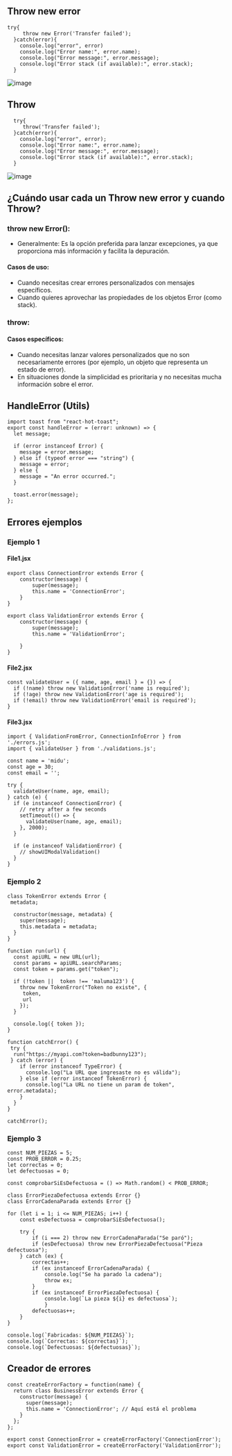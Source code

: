 ## Throw new error
	try{  
	     throw new Error('Transfer failed');
	  }catch(error){
	    console.log("error", error)
	    console.log("Error name:", error.name);
	    console.log("Error message:", error.message);
	    console.log("Error stack (if available):", error.stack); 
	  }

![image](https://github.com/user-attachments/assets/8bd64a52-e307-4e38-a592-1db9390e0e9b)

## Throw
	  try{  
	     throw('Transfer failed');
	  }catch(error){
	    console.log("error", error);
	    console.log("Error name:", error.name);
	    console.log("Error message:", error.message);
	    console.log("Error stack (if available):", error.stack); 
	  }
![image](https://github.com/user-attachments/assets/d6f46f8a-af5d-4846-b596-943e12cf751f)



## ¿Cuándo usar cada un Throw new error y cuando Throw?


### throw new Error():

* Generalmente: Es la opción preferida para lanzar excepciones, ya que proporciona más información y facilita la depuración.
####  Casos de uso:
* Cuando necesitas crear errores personalizados con mensajes específicos.
* Cuando quieres aprovechar las propiedades de los objetos Error (como stack).

### throw:

#### Casos específicos:
* Cuando necesitas lanzar valores personalizados que no son necesariamente errores (por ejemplo, un objeto que representa un estado de error).
* En situaciones donde la simplicidad es prioritaria y no necesitas mucha información sobre el error.

## HandleError (Utils)

    import toast from "react-hot-toast";
    export const handleError = (error: unknown) => {
      let message;
    
      if (error instanceof Error) {
        message = error.message;
      } else if (typeof error === "string") {
        message = error;
      } else {
        message = "An error occurred.";
      }
    
      toast.error(message);
    };


## Errores ejemplos
### Ejemplo 1
#### File1.jsx

	export class ConnectionError extends Error {
	    constructor(message) {
	        super(message);
	        this.name = 'ConnectionError';
	    }
	}
	
	export class ValidationError extends Error {
	    constructor(message) {
	        super(message);
	        this.name = 'ValidationError';   
	
	    }
	}

#### File2.jsx

	const validateUser = ({ name, age, email } = {}) => {
	  if (!name) throw new ValidationError('name is required');
	  if (!age) throw new ValidationError('age is required');   	
	  if (!email) throw new ValidationError('email is required');
	}

 
 #### File3.jsx
	
	import { ValidationFromError, ConnectionInfoError } from './errors.js';
	import { validateUser } from './validations.js';
	
	const name = 'midu';
	const age = 30;
	const email = '';
	
	try {
	  validateUser(name, age, email);
	} catch (e) {
	  if (e instanceof ConnectionError) {
	    // retry after a few seconds
	    setTimeout(() => {
	      validateUser(name, age, email);
	    }, 2000);
	  }
	
	  if (e instanceof ValidationError) {
	    // showUIModalValidation()
	  }
	}
 
 ### Ejemplo 2
	 
	class TokenError extends Error {
	 metadata;
	
	  constructor(message, metadata) {
	    super(message);
	    this.metadata = metadata;
	  }
	}
	
	function run(url) {
	  const apiURL = new URL(url);
	  const params = apiURL.searchParams;
	  const token = params.get("token");
	
	  if (!token ||  token !== 'maluma123') {
	    throw new TokenError("Token no existe", {
	     token,
	     url
	    });
	  }
	
	  console.log({ token });
	}
	
	function catchError() {
	 try {
	  run("https://myapi.com?token=badbunny123");
	 } catch (error) {
	    if (error instanceof TypeError) {
	      console.log("La URL que ingresaste no es válida");
	    } else if (error instanceof TokenError) {
	      console.log("La URL no tiene un param de token", error.metadata);
	    }
	  }
	}
	
	catchError();




### Ejemplo 3

    const NUM_PIEZAS = 5;
    const PROB_ERROR = 0.25;
    let correctas = 0;
    let defectuosas = 0;
    
    const comprobarSiEsDefectuosa = () => Math.random() < PROB_ERROR;
    
    class ErrorPiezaDefectuosa extends Error {}
    class ErrorCadenaParada extends Error {}
    
    for (let i = 1; i <= NUM_PIEZAS; i++) {
        const esDefectuosa = comprobarSiEsDefectuosa();
    
        try {
            if (i === 2) throw new ErrorCadenaParada("Se paró");
            if (esDefectuosa) throw new ErrorPiezaDefectuosa("Pieza defectuosa");
        } catch (ex) {
            correctas++;
            if (ex instanceof ErrorCadenaParada) {
                console.log("Se ha parado la cadena");
                throw ex;
            }
            if (ex instanceof ErrorPiezaDefectuosa) {
                console.log(`La pieza ${i} es defectuosa`);
                }
            defectuosas++;
        }
    }
    
    console.log(`Fabricadas: ${NUM_PIEZAS}`);
    console.log(`Correctas: ${correctas}`);
    console.log(`Defectuosas: ${defectuosas}`); 

## Creador de errores

	const createErrorFactory = function(name) {
	  return class BusinessError extends Error {
		constructor(message) {
		  super(message);
		  this.name = 'ConnectionError'; // Aquí está el problema
		}
	  };
	};

	export const ConnectionError = createErrorFactory('ConnectionError');
	export const ValidationError = createErrorFactory('ValidationError');



